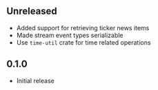 Unreleased
----------
- Added support for retrieving ticker news items
- Made stream event types serializable
- Use `time-util` crate for time related operations


0.1.0
-----
- Initial release

